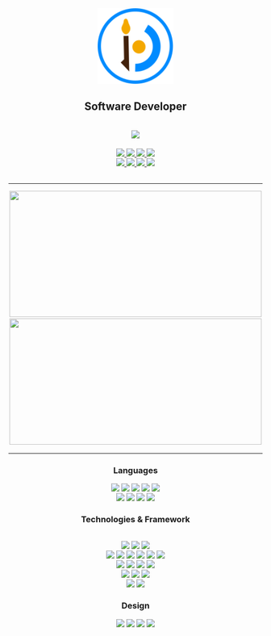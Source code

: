 <div align="center">
  <a href="https://savjaylade84.github.io/Jisun.github.io/">
  <img src="https://github.com/savjaylade84/savjaylade84/raw/main/images/jisun.svg" width="150" height="150"/>
  </a>
  <br>
  <h2>Software Developer</h2>
</div>
<br>
<div align="center">
<a href='https://savjaylade84.github.io/Jisun.github.io/'>
	<img src='https://img.shields.io/badge/Portfolio-%23000000.svg?style=for-the-badge&logo=firefox&logoColor=#FF7139' height=40>
</a>
<br>
<br>
<a href='https://www.linkedin.com/in/john-jayson-de-leon-73532818b'>
	<img src='https://img.shields.io/badge/linkedin-%230077B5.svg?style=for-the-badge&logo=linkedin&logoColor=white' height=30>
</a>
<a href='https://www.facebook.com/jayson.deleon.393'>
	<img src='https://img.shields.io/badge/Facebook-%231877F2.svg?style=for-the-badge&logo=Facebook&logoColor=white' height=30>
</a>
<a href='https://www.instagram.com/savjaylade84/'>
	<img src='https://img.shields.io/badge/Instagram-%23E4405F.svg?style=for-the-badge&logo=Instagram&logoColor=white' height=30>
</a>
<a href='https://www.twitter.com/Johnjaysonbdel1'>
	<img src='https://img.shields.io/badge/Twitter-%231DA1F2.svg?style=for-the-badge&logo=Twitter&logoColor=white' height=30>
</a>
<br>
<a href='https://hackerrank.com/savjaylade84'>
	<img src='https://img.shields.io/badge/-Hackerrank-2EC866?style=for-the-badge&logo=HackerRank&logoColor=white' height=30>
</a>
<a href='https://facebook.com/Jisun-102294825339373'>
	<img src='https://img.shields.io/badge/Facebook_Page-%231877F2.svg?style=for-the-badge&logo=Facebook&logoColor=white' height=30>
</a>
<a href='https://opensea.io/savjaylade/'>
	<img src='https://img.shields.io/badge/OpenSea-%232081E2.svg?style=for-the-badge&logo=opensea&logoColor=white' height=30>
</a>
<a href='https://drive.google.com/file/d/1t67Pad1DGfPCSks2Ol5E6WFEN3B2BcSf/view?usp=drivesdk'>
	<img src='https://img.shields.io/badge/Google%20Drive-4285F4?style=for-the-badge&logo=googledrive&logoColor=white' height=30>
</a>
</div>
<br>
<hr>

<div align='center'>
<img src='https://github-readme-stats.vercel.app/api?username=savjaylade84&theme=darc&bg_color=3B2146&title_color=fff&text_color=fff' width=500 height=250>
<br>
<img src='https://github-readme-stats.vercel.app/api/top-langs/?username=savjaylade84&layout=compact&theme=darc&bg_color=3B2146&title_color=fff&text_color=fff'width=500 height=250>
</div>

<hr>

<div align='center'>
<h3>Languages</h3>
<img src='https://img.shields.io/badge/python-3670A0?style=for-the-badge&logo=python&logoColor=ffdd54' height=25>
<img src='https://img.shields.io/badge/javascript-%23323330.svg?style=for-the-badge&logo=javascript&logoColor=%23F7DF1E' height=25>
<img src='https://img.shields.io/badge/c-%2300599C.svg?style=for-the-badge&logo=c&logoColor=white' height=25>
<img src='https://img.shields.io/badge/c++-%2300599C.svg?style=for-the-badge&logo=c%2B%2B&logoColor=white' height=25>
<img src='https://img.shields.io/badge/css3-%231572B6.svg?style=for-the-badge&logo=css3&logoColor=white' height=25>
<br>
<img src='https://img.shields.io/badge/html5-%23E34F26.svg?style=for-the-badge&logo=html5&logoColor=white' height=25>
<img src='https://img.shields.io/badge/c%23-%23239120.svg?style=for-the-badge&logo=c-sharp&logoColor=white' height=25>
<img src='https://img.shields.io/badge/-Bash-000?&logo=Shell' height=25>
<img src='https://img.shields.io/badge/Windows%20Terminal-%234D4D4D.svg?style=for-the-badge&logo=windows-terminal&logoColor=white' height=25>
</div>

<div align='center'>
<h3>Technologies & Framework</h3>
<br>
<img src='https://img.shields.io/badge/Linux-FCC624?style=for-the-badge&logo=linux&logoColor=black' height=25>
<img src='https://img.shields.io/badge/Ubuntu-E95420?style=for-the-badge&logo=ubuntu&logoColor=white' height=25>
<img src='https://img.shields.io/badge/Windows-0078D6?style=for-the-badge&logo=windows&logoColor=white' height=25>
<br>
<img src='https://img.shields.io/badge/flask-%23000.svg?style=for-the-badge&logo=flask&logoColor=white' height=25>
<img src='https://img.shields.io/badge/Qt-%23217346.svg?style=for-the-badge&logo=Qt&logoColor=white' height=25>
<img src='https://img.shields.io/badge/jinja-white.svg?style=for-the-badge&logo=jinja&logoColor=black' height=25>
<img src='https://img.shields.io/badge/.NET-5C2D91?style=for-the-badge&logo=.net&logoColor=white' height=25>
<img src='https://img.shields.io/badge/node.js-6DA55F?style=for-the-badge&logo=node.js&logoColor=white' height=25>
<img src='https://img.shields.io/badge/SASS-hotpink.svg?style=for-the-badge&logo=SASS&logoColor=white' height=25> 
<br>
<img src='https://img.shields.io/badge/postgres-%23316192.svg?style=for-the-badge&logo=postgresql&logoColor=white' height=25>
<img src='https://img.shields.io/badge/mysql-%2300f.svg?style=for-the-badge&logo=mysql&logoColor=white' height=25>
<img src='https://img.shields.io/badge/Microsoft%20SQL%20Sever-CC2927?style=for-the-badge&logo=microsoft%20sql%20server&logoColor=white' height=25>
<img src='https://img.shields.io/badge/-Json-000?&logo=Json' height=25>
<br>
<img src='https://img.shields.io/badge/Visual%20Studio%20Code-0078d7.svg?style=for-the-badge&logo=visual-studio-code&logoColor=white' height=25>
<img src='https://img.shields.io/badge/Visual%20Studio-5C2D91.svg?style=for-the-badge&logo=visual-studio&logoColor=white' height=25>
<img src='https://img.shields.io/badge/sublime_text-%23575757.svg?style=for-the-badge&logo=sublime-text&logoColor=important' height=25>
<br>
<img src='https://img.shields.io/badge/git-%23F05033.svg?style=for-the-badge&logo=git&logoColor=white' height=25>
<img src='https://img.shields.io/badge/github-%23121011.svg?style=for-the-badge&logo=github&logoColor=white' height=25>
<br>
</div>

<div align='center'>
<h3>Design</h3>
<img src=https://img.shields.io/badge/Aseprite-FFFFFF?style=for-the-badge&logo=Aseprite&logoColor=#7D929E' height=25>
<img src='https://img.shields.io/badge/adobe%20illustrator-%23FF9A00.svg?style=for-the-badge&logo=adobe%20illustrator&logoColor=white' height=25>
<img src='https://img.shields.io/badge/adobe%20photoshop-%2331A8FF.svg?style=for-the-badge&logo=adobe%20photoshop&logoColor=white' height=25>
<img src='https://img.shields.io/badge/invision-FF3366?style=for-the-badge&logo=invision&logoColor=white' height=25>
</div>

<br>
<br>
